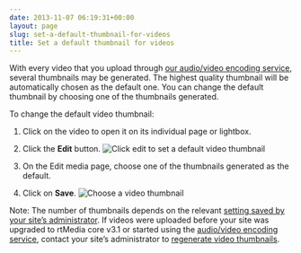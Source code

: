 ```yaml
---
date: 2013-11-07 06:19:31+00:00
layout: page
slug: set-a-default-thumbnail-for-videos
title: Set a default thumbnail for videos
---
```


With every video that you upload through [our audio/video encoding service](https://rtcamp.com/rtmedia/addons/audio-video-encoding-service/), several thumbnails may be generated. The highest quality thumbnail will be automatically chosen as the default one. You can change the default thumbnail by choosing one of the thumbnails generated.

To change the default video thumbnail:



	
  1. Click on the video to open it on its individual page or lightbox.

	
  2. Click the **Edit** button.
![Click edit to set a default video thumbnail](https://rtcamp.com/wp-content/uploads/2013/11/videoedit.png)

	
  3. On the Edit media page, choose one of the thumbnails generated as the default.

	
  4. Click on **Save**.
![Choose a video thumbnail](https://rtcamp.com/wp-content/uploads/2013/11/image19.png)


Note: The number of thumbnails depends on the relevant [setting saved by your site’s administrator](https://rtcamp.com/rtmedia/docs/admin/rtmedia-settings/general/). If videos were uploaded before your site was upgraded to rtMedia core v3.1 or started using the [audio/video encoding service](https://rtcamp.com/rtmedia/addons/audio-video-encoding-service/), contact your site’s administrator to [regenerate video thumbnails](https://rtcamp.com/rtmedia/docs/admin/regenerate-video-thumbnails/).
